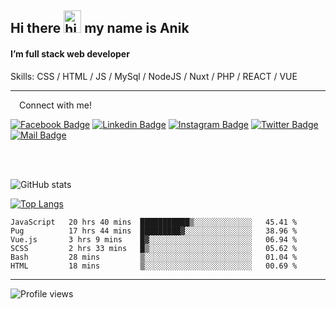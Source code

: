 ## Hi there <img src="https://user-images.githubusercontent.com/1303154/88677602-1635ba80-d120-11ea-84d8-d263ba5fc3c0.gif" width="28px" height="36" alt="hi"> my name is Anik

#### I’m full stack web developer

Skills:  CSS / HTML / JS / MySql / NodeJS / Nuxt / PHP / REACT / VUE


---

&emsp;Connect with me!

<a href="https://www.facebook.com/anik.aritro" target="_blank">![Facebook Badge](https://img.shields.io/badge/Facebook-1877F2?style=for-the-badge&logo=facebook&logoColor=white)</a> [![Linkedin Badge](https://img.shields.io/badge/LinkedIn-0077B5?style=for-the-badge&logo=linkedin&logoColor=white)](https://www.linkedin.com/in/anik-hossain540323/) [![Instagram Badge](https://img.shields.io/badge/Instagram-E4405F?style=for-the-badge&logo=instagram&logoColor=white)](https://www.instagram.com/aritro.anik) [![Twitter Badge](https://img.shields.io/badge/Twitter-1DA1F2?style=for-the-badge&logo=twitter&logoColor=white)](https://twitter.com/AritroAnik) [![Mail Badge](https://img.shields.io/badge/Gmail-D14836?style=for-the-badge&logo=gmail&logoColor=white)](mailto:anikhossain9120@gmail.com)

</br>
</br>


![GitHub stats](https://github-readme-stats.vercel.app/api?username=anik-hossain&show_icons=true&theme=monokai)

[![Top Langs](https://github-readme-stats.vercel.app/api/top-langs/?username=anik-hossain&layout=compact&theme=monokai)](https://github.com/anik-hossain)

<!--START_SECTION:waka-->

```text
JavaScript   20 hrs 40 mins  ███████████▒░░░░░░░░░░░░░   45.41 %
Pug          17 hrs 44 mins  █████████▓░░░░░░░░░░░░░░░   38.96 %
Vue.js       3 hrs 9 mins    █▓░░░░░░░░░░░░░░░░░░░░░░░   06.94 %
SCSS         2 hrs 33 mins   █▒░░░░░░░░░░░░░░░░░░░░░░░   05.62 %
Bash         28 mins         ▒░░░░░░░░░░░░░░░░░░░░░░░░   01.04 %
HTML         18 mins         ▒░░░░░░░░░░░░░░░░░░░░░░░░   00.69 %
```

<!--END_SECTION:waka-->
---

![Profile views](https://gpvc.arturio.dev/anik-hossain)  
